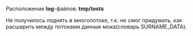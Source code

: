 Расположение **log**-файлов: **tmp/tests**

Не получилось поднять в многопотоке, т.к. не смог придумать,
как расшарить между потоками данные мока(словарь SURNAME_DATA).